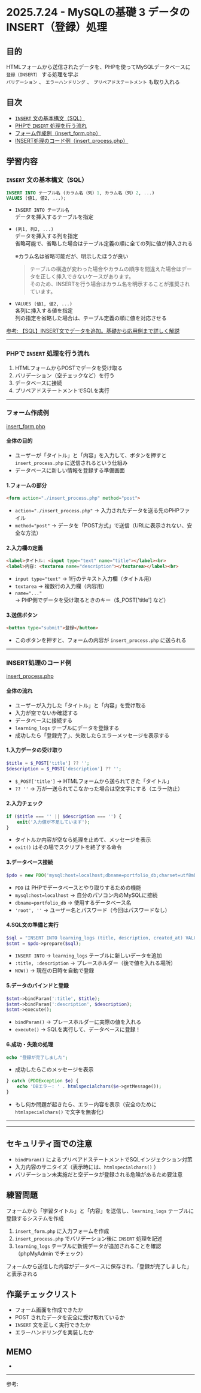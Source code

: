 # 2025.7.24 - MySQLの基礎 3 データのINSERT（登録）処理

## 目的

HTMLフォームから送信されたデータを、PHPを使ってMySQLデータベースに `登録（INSERT）` する処理を学ぶ  
`バリデーション` 、 `エラーハンドリング` 、 `プリペアドステートメント` も取り入れる  

## 目次

- [`INSERT` 文の基本構文（SQL）](#1)
- [PHPで `INSERT` 処理を行う流れ](#2)
- [フォーム作成例（insert_form.php）](#3)
- [INSERT処理のコード例（insert_process.php）](#4)

## 学習内容

<a id="1"></a>

### `INSERT` 文の基本構文（SQL）

```sql
INSERT INTO テーブル名 (カラム名（列）1, カラム名（列）2, ...) 
VALUES (値1, 値2, ...);
```
- `INSERT INTO テーブル名`  
データを挿入するテーブルを指定  
- `(列1, 列2, ...)`  
データを挿入する列を指定  
省略可能で、省略した場合はテーブル定義の順に全ての列に値が挿入される  

    ※カラム名は省略可能だが、明示したほうが良い  
    >テーブルの構造が変わった場合やカラムの順序を間違えた場合はデータを正しく挿入できないケースがあります。  
    そのため、INSERTを行う場合はカラム名を明示することが推奨されています。  

- `VALUES (値1, 値2, ...)`  
各列に挿入する値を指定  
列の指定を省略した場合は、テーブル定義の順に値を対応させる  

[参考: 【SQL】INSERT文でデータを追加。基礎から応用例まで詳しく解説](https://techmania.jp/blog/sql-insert/)  

---
<a id="2"></a>

### PHPで `INSERT` 処理を行う流れ

1. HTMLフォームからPOSTでデータを受け取る
2. バリデーション（空チェックなど）を行う
3. データベースに接続
4. プリペアドステートメントでSQLを実行

---
<a id="3"></a>

### フォーム作成例

[insert_form.php](./insert_form.php)  

#### 全体の目的
- ユーザーが「タイトル」と「内容」を入力して、ボタンを押すと `insert_process.php` に送信されるという仕組み  
- データベースに新しい情報を登録する準備画面

#### 1.フォームの部分
```html
<form action="./insert_process.php" method="post">
```

- `action="./insert_process.php"` → 入力されたデータを送る先のPHPファイル
- `method="post"` → データを「POST方式」で送信（URLに表示されない、安全な方法）

#### 2.入力欄の定義
```html
<label>タイトル: <input type="text" name="title"></label><br>
<label>内容: <textarea name="description"></textarea></label><br>
```

- `input type="text"` → 1行のテキスト入力欄（タイトル用）
- `textarea` → 複数行の入力欄（内容用）
- `name="..."` → PHP側でデータを受け取るときのキー（$_POST['title'] など）

#### 3.送信ボタン
```html
<button type="submit">登録</button>
```

- このボタンを押すと、フォームの内容が `insert_process.php` に送られる

---
<a id="4"></a>

### INSERT処理のコード例

[insert_process.php](./insert_process.php)  

#### 全体の流れ
- ユーザーが入力した「タイトル」と「内容」を受け取る
- 入力が空でないか確認する
- データベースに接続する
- `learning_logs` テーブルにデータを登録する
- 成功したら「登録完了」、失敗したらエラーメッセージを表示する

#### 1.入力データの受け取り
```php
$title = $_POST['title'] ?? '';
$description = $_POST['description'] ?? '';
```

- `$_POST['title']` → HTMLフォームから送られてきた「タイトル」
- `?? ''` → 万が一送られてこなかった場合は空文字にする（エラー防止）

#### 2.入力チェック
```php
if ($title === '' || $description === '') {
    exit('入力値が不足しています');
}
```

- タイトルか内容が空なら処理を止めて、メッセージを表示
- `exit()` はその場でスクリプトを終了する命令

#### 3.データベース接続
```php
$pdo = new PDO('mysql:host=localhost;dbname=portfolio_db;charset=utf8mb4', 'root', '');
```

- `PDO` は PHPでデータベースとやり取りするための機能
- `mysql:host=localhost` → 自分のパソコン内のMySQLに接続
- `dbname=portfolio_db` → 使用するデータベース名
- `'root', ''` → ユーザー名とパスワード（今回はパスワードなし）

#### 4.SQL文の準備と実行
```php
$sql = "INSERT INTO learning_logs (title, description, created_at) VALUES (:title, :description, NOW())";
$stmt = $pdo->prepare($sql);
```

- `INSERT INTO` → `learning_logs` テーブルに新しいデータを追加
- `:title, :description` → プレースホルダー（後で値を入れる場所）
- `NOW()` → 現在の日時を自動で登録

#### 5.データのバインドと登録
```php
$stmt->bindParam(':title', $title);
$stmt->bindParam(':description', $description);
$stmt->execute();
```

- `bindParam()` → プレースホルダーに実際の値を入れる
- `execute()` → SQLを実行して、データベースに登録！

#### 6.成功・失敗の処理
```php
echo "登録が完了しました";
```

- 成功したらこのメッセージを表示  
```php
} catch (PDOException $e) {
    echo 'DBエラー: ' . htmlspecialchars($e->getMessage());
}
```

- もし何か問題が起きたら、エラー内容を表示（安全のために `htmlspecialchars()` で文字を無害化）

---
---
## セキュリティ面での注意

- `bindParam()` によるプリペアドステートメントでSQLインジェクション対策
- 入力内容のサニタイズ（表示時には、`htmlspecialchars()` ）  
- バリデーション未実施だと空データが登録される危険があるため要注意

## 練習問題 

フォームから「学習タイトル」と「内容」を送信し、`learning_logs` テーブルに登録するシステムを作成  

1. `insert_form.php` に入力フォームを作成  
2. `insert_process.php` でバリデーション後に `INSERT` 処理を記述  
3. `learning_logs` テーブルに新規データが追加されることを確認（phpMyAdmin でチェック）  

フォームから送信した内容がデータベースに保存され、「登録が完了しました」と表示される  

## 作業チェックリスト

- フォーム画面を作成できたか
- POST されたデータを安全に受け取れているか
- `INSERT` 文を正しく実行できたか
- エラーハンドリングを実装したか

## MEMO

- 

---

参考: []()
